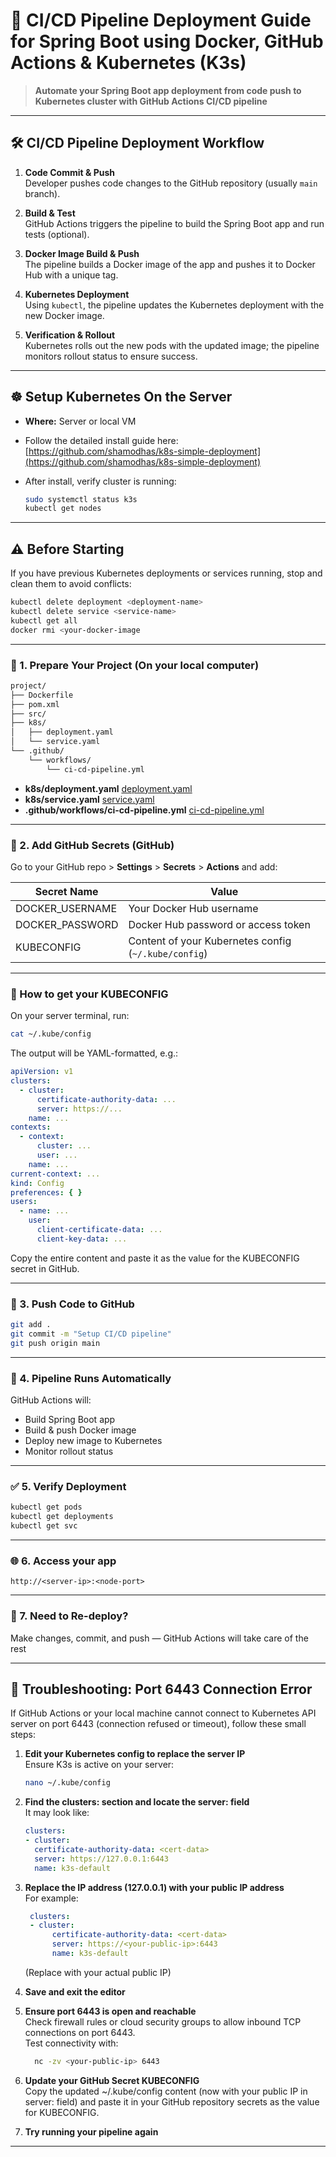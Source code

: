 # 🚀 CI/CD Pipeline Deployment Guide for Spring Boot using Docker, GitHub Actions & Kubernetes (K3s)

> **Automate your Spring Boot app deployment from code push to Kubernetes cluster with GitHub Actions CI/CD pipeline**

---

## 🛠️ CI/CD Pipeline Deployment Workflow

1. **Code Commit & Push**  
   Developer pushes code changes to the GitHub repository (usually `main` branch).

2. **Build & Test**  
   GitHub Actions triggers the pipeline to build the Spring Boot app and run tests (optional).

3. **Docker Image Build & Push**  
   The pipeline builds a Docker image of the app and pushes it to Docker Hub with a unique tag.

4. **Kubernetes Deployment**  
   Using `kubectl`, the pipeline updates the Kubernetes deployment with the new Docker image.

5. **Verification & Rollout**  
   Kubernetes rolls out the new pods with the updated image; the pipeline monitors rollout status to ensure success.

---

## ☸️ Setup Kubernetes On the Server

- **Where:** Server or local VM  
- Follow the detailed install guide here:  
  [https://github.com/shamodhas/k8s-simple-deployment](https://github.com/shamodhas/k8s-simple-deployment)

- After install, verify cluster is running:
  ```bash
  sudo systemctl status k3s
  kubectl get nodes
  ```

---

## ⚠️ Before Starting

If you have previous Kubernetes deployments or services running, stop and clean them to avoid conflicts:

```bash
kubectl delete deployment <deployment-name>
kubectl delete service <service-name>
kubectl get all
docker rmi <your-docker-image
```

---

### 📁 1. Prepare Your Project (On your local computer)

```bash
project/
├── Dockerfile
├── pom.xml
├── src/
├── k8s/
│   ├── deployment.yaml
│   └── service.yaml
└── .github/
    └── workflows/
        └── ci-cd-pipeline.yml
```

- **k8s/deployment.yaml** [deployment.yaml](https://github.com/shamodhas/ci-cd-k8s-pipeline/blob/main/k8s/deployment.yaml)
- **k8s/service.yaml** [service.yaml](https://github.com/shamodhas/ci-cd-k8s-pipeline/blob/main/k8s/service.yaml)
- **.github/workflows/ci-cd-pipeline.yml** [ci-cd-pipeline.yml](https://github.com/shamodhas/ci-cd-k8s-pipeline/blob/main/.github/workflows/ci-cd-pipeline.yml)

---

### 🔑 2. Add GitHub Secrets (GitHub)

Go to your GitHub repo > **Settings** > **Secrets** > **Actions** and add:

| Secret Name      | Value                                                |
|------------------|------------------------------------------------------|
| DOCKER_USERNAME  | Your Docker Hub username                             |
| DOCKER_PASSWORD  | Docker Hub password or access token                  |
| KUBECONFIG       | Content of your Kubernetes config (`~/.kube/config`) |

---

### 📄 How to get your KUBECONFIG

On your server terminal, run:

```bash
cat ~/.kube/config
```

The output will be YAML-formatted, e.g.:

```yaml
apiVersion: v1
clusters:
  - cluster:
      certificate-authority-data: ...
      server: https://...
    name: ...
contexts:
  - context:
      cluster: ...
      user: ...
    name: ...
current-context: ...
kind: Config
preferences: { }
users:
  - name: ...
    user:
      client-certificate-data: ...
      client-key-data: ...
```

Copy the entire content and paste it as the value for the KUBECONFIG secret in GitHub.

---

### 🚀 3. Push Code to GitHub

```bash
git add .
git commit -m "Setup CI/CD pipeline"
git push origin main
```

---

### 🤖 4. Pipeline Runs Automatically

GitHub Actions will:  
- Build Spring Boot app  
- Build & push Docker image  
- Deploy new image to Kubernetes  
- Monitor rollout status  

---

### ✅ 5. Verify Deployment

```bash
kubectl get pods
kubectl get deployments
kubectl get svc
```

---

### 🌐 6. Access your app

```
http://<server-ip>:<node-port>
```

---

### 🔄 7. Need to Re-deploy?

Make changes, commit, and push — GitHub Actions will take care of the rest

---

## 🛑 Troubleshooting: Port 6443 Connection Error

If GitHub Actions or your local machine cannot connect to Kubernetes API server on port 6443 (connection refused or timeout), follow these small steps:

1. **Edit your Kubernetes config to replace the server IP**  
   Ensure K3s is active on your server:

   ```bash
   nano ~/.kube/config
   ```

2. **Find the clusters: section and locate the server: field**  
   It may look like:

   ```yaml
   clusters:
   - cluster:
     certificate-authority-data: <cert-data>
     server: https://127.0.0.1:6443
     name: k3s-default
   ```

3. **Replace the IP address (127.0.0.1) with your public IP address**  
   For example:

   ```yaml
    clusters:
    - cluster:
         certificate-authority-data: <cert-data>
         server: https://<your-public-ip>:6443
         name: k3s-default
    ```
   (Replace with your actual public IP)

4. **Save and exit the editor**  

5. **Ensure port 6443 is open and reachable**  
   Check firewall rules or cloud security groups to allow inbound TCP connections on port 6443.  
   Test connectivity with:
    ```bash
      nc -zv <your-public-ip> 6443
    ```
   
6. **Update your GitHub Secret KUBECONFIG**  
   Copy the updated ~/.kube/config content (now with your public IP in server: field) and paste it in your GitHub repository secrets as the value for KUBECONFIG.

7. **Try running your pipeline again**

---